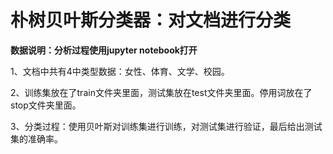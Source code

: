 # 朴树贝叶斯分类器：对文档进行分类

**数据说明：分析过程使用jupyter notebook打开**

1、文档中共有4中类型数据：女性、体育、文学、校园。

2、训练集放在了train文件夹里面，测试集放在test文件夹里面。停用词放在了stop文件夹里面。

3、分类过程：使用贝叶斯对训练集进行训练，对测试集进行验证，最后给出测试集的准确率。